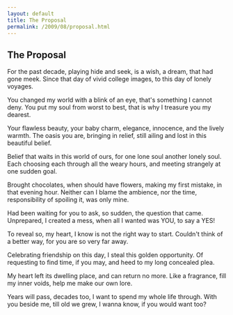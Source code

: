 ```yaml
---
layout: default
title: The Proposal
permalink: /2009/08/proposal.html
---
```


The Proposal
------------

For the past decade, playing hide and seek,
is a wish, a dream, that had gone meek.
Since that day of vivid college images,
to this day of lonely voyages.

You changed my world with a blink of an eye,
that's something I cannot deny.
You put my soul from worst to best,
that is why I treasure you my dearest.

Your flawless beauty, your baby charm,
elegance, innocence, and the lively warmth.
The oasis you are, bringing in relief,
still ailing and lost in this beautiful belief.

Belief that waits in this world of ours,
for one lone soul another lonely soul.
Each choosing each through all the weary hours,
and meeting strangely at one sudden goal.

Brought chocolates, when should have flowers,
making my first mistake, in that evening hour.
Neither can I blame the ambience, nor the time,
responsibility of spoiling it, was only mine.

Had been waiting for you to ask,
so sudden, the question that came.
Unprepared, I created a mess,
when all I wanted was YOU, to say a YES!

To reveal so, my heart, 
I know is not the right way to start.
Couldn't think of a better way,
for you are so very far away.

Celebrating friendship on this day,
I steal this golden opportunity.
Of requesting to find time, if you may,
and heed to my long concealed plea.

My heart left its dwelling place,
and can return no more.
Like a fragrance, fill my inner voids,
help me make our own lore.

Years will pass, decades too,
I want to spend my whole life through.
With you beside me, till old we grew,
I wanna know, if you would want too?
